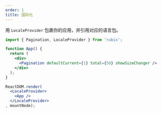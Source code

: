 ```yaml
---
order: 1
title: 国际化
---
```


用 `LocaleProvider` 包裹你的应用，并引用对应的语言包。

````jsx
import { Pagination, LocaleProvider } from 'rubix';

function App() {
  return (
    <div>
      <Pagination defaultCurrent={1} total={50} showSizeChanger />
    </div>
  );
}

ReactDOM.render(
  <LocaleProvider>
    <App />
  </LocaleProvider>
, mountNode);
````
